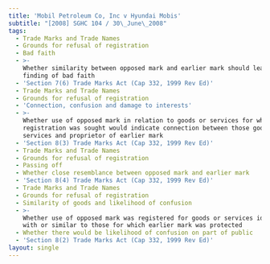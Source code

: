 ```yaml
---
title: 'Mobil Petroleum Co, Inc v Hyundai Mobis'
subtitle: "[2008] SGHC 104 / 30\_June\_2008"
tags:
  - Trade Marks and Trade Names
  - Grounds for refusal of registration
  - Bad faith
  - >-
    Whether similarity between opposed mark and earlier mark should lead to
    finding of bad faith
  - 'Section 7(6) Trade Marks Act (Cap 332, 1999 Rev Ed)'
  - Trade Marks and Trade Names
  - Grounds for refusal of registration
  - 'Connection, confusion and damage to interests'
  - >-
    Whether use of opposed mark in relation to goods or services for which
    registration was sought would indicate connection between those goods or
    services and proprietor of earlier mark
  - 'Section 8(3) Trade Marks Act (Cap 332, 1999 Rev Ed)'
  - Trade Marks and Trade Names
  - Grounds for refusal of registration
  - Passing off
  - Whether close resemblance between opposed mark and earlier mark
  - 'Section 8(4) Trade Marks Act (Cap 332, 1999 Rev Ed)'
  - Trade Marks and Trade Names
  - Grounds for refusal of registration
  - Similarity of goods and likelihood of confusion
  - >-
    Whether use of opposed mark was registered for goods or services identical
    with or similar to those for which earlier mark was protected
  - Whether there would be likelihood of confusion on part of public
  - 'Section 8(2) Trade Marks Act (Cap 332, 1999 Rev Ed)'
layout: single
---
```


